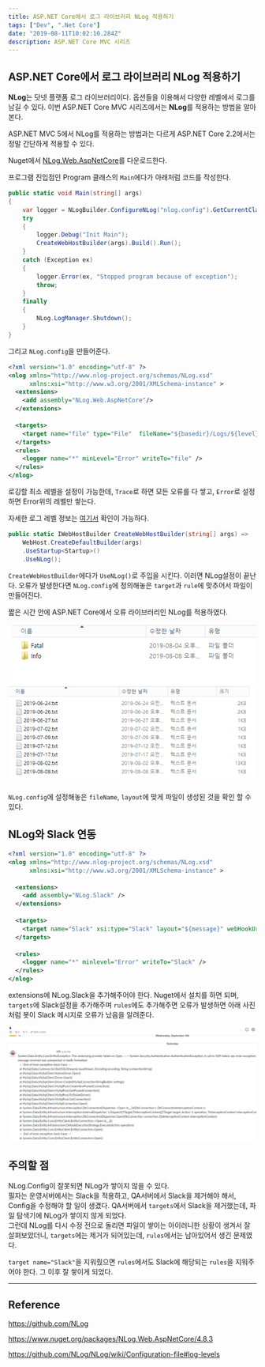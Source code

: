 ```yaml
---
title: ASP.NET Core에서 로그 라이브러리 NLog 적용하기
tags: ["Dev", ".Net Core"]
date: "2019-08-11T10:02:10.284Z"
description: ASP.NET Core MVC 시리즈
---
```


## ASP.NET Core에서 로그 라이브러리 NLog 적용하기

**NLog**는 닷넷 플랫폼 로그 라이브러리이다. 옵션들을 이용해서 다양한 레벨에서 로그를 남길 수 있다. 이번 ASP.NET Core MVC 시리즈에서는 **NLog**를 적용하는 방법을 알아본다.

ASP.NET MVC 5에서 NLog를 적용하는 방법과는 다르게 ASP.NET Core 2.2에서는 정말 간단하게 적용할 수 있다.

Nuget에서 [NLog.Web.AspNetCore](https://www.nuget.org/packages/NLog.Web.AspNetCore/4.8.3)를 다운로드한다.

프로그램 진입점인 Program 클래스의 `Main`에다가 아래처럼 코드를 작성한다.

```csharp
public static void Main(string[] args)
{
    var logger = NLogBuilder.ConfigureNLog("nlog.config").GetCurrentClassLogger();
    try
    {
        logger.Debug("Init Main");
        CreateWebHostBuilder(args).Build().Run();
    }
    catch (Exception ex)
    {
        logger.Error(ex, "Stopped program because of exception");
        throw;
    }
    finally
    {
        NLog.LogManager.Shutdown();
    }
}
```

그리고 `NLog.config`을 만들어준다.

```xml
<?xml version="1.0" encoding="utf-8" ?>
<nlog xmlns="http://www.nlog-project.org/schemas/NLog.xsd"
      xmlns:xsi="http://www.w3.org/2001/XMLSchema-instance" >
  <extensions>
    <add assembly="NLog.Web.AspNetCore"/>
  </extensions>

  <targets>
    <target name="file" type="File"  fileName="${basedir}/Logs/${level}/${shortdate}.txt" layout="${longdate}|${event-properties:item=EventId_Id}|${uppercase:${level}}|${logger}|${message} ${exception:format=tostring}" />
  </targets>
  <rules>
    <logger name="*" minLevel="Error" writeTo="file" />
  </rules>
</nlog>
```

로깅할 최소 레벨을 설정이 가능한데, `Trace`로 하면 모든 오류를 다 쌓고, `Error`로 설정하면 Error위의 레벨만 쌓는다.

자세한 로그 레벨 정보는 [여기서](https://github.com/NLog/NLog/wiki/Configuration-file#log-levels) 확인이 가능하다.

```csharp
public static IWebHostBuilder CreateWebHostBuilder(string[] args) =>
    WebHost.CreateDefaultBuilder(args)
    .UseStartup<Startup>()
    .UseNLog();
```

`CreateWebHostBuilder`에다가 `UseNLog()`로 주입을 시킨다.
이러면 NLog설정이 끝난다. 오류가 발생한다면 `NLog.config`에 정의해놓은 `target`과 `rule`에 맞추어서 파일이 만들어진다.

짧은 시간 안에 ASP.NET Core에서 오류 라이브러리인 NLog를 적용하였다.

![nlog2](./nlog2.png)
![nlog1](./nlog1.png)

`NLog.config`에 설정해놓은 `fileName`, `layout`에 맞게 파일이 생성된 것을 확인 할 수 있다.

## NLog와 Slack 연동

```xml
<?xml version="1.0" encoding="utf-8" ?>
<nlog xmlns="http://www.nlog-project.org/schemas/NLog.xsd"
      xmlns:xsi="http://www.w3.org/2001/XMLSchema-instance" >
  
  <extensions>
    <add assembly="NLog.Slack" />
  </extensions>
  
  <targets>
    <target name="Slack" xsi:type="Slack" layout="${message}" webHookUrl="" channel="#ft_batch_error" username="ft_batch_bot" compact="false" icon=":ghost:" />
  </targets>
  
  <rules>
    <logger name="*" minlevel="Error" writeTo="Slack" />
  </rules>
</nlog>
```

extensions에 NLog.Slack을 추가해주어야 한다. Nuget에서 설치를 하면 되며, `targets`에 Slack설정을 추가해주며 `rules`에도 추가해주면 오류가 발생하면 아래 사진처럼 봇이 Slack 메시지로 오류가 났음을 알려준다.

![log-slack](./log-slack.png)

## 주의할 점

NLog.Config이 잘못되면 NLog가 쌓이지 않을 수 있다.\
필자는 운영서버에서는 Slack을 적용하고, QA서버에서 Slack을 제거해야 해서, Config을 수정해야 할 일이 생겼다. QA서버에서 `targets`에서 Slack을 제거했는데, 파일 탐색기에 NLog가 쌓이지 않게 되었다.\
그런데 NLog를 다시 수정 전으로 돌리면 파일이 쌓이는 아이러니한 상황이 생겨서 잘 살펴보았더니, `targets`에는 제거가 되어있는데, `rules`에서는 남아있어서 생긴 문제였다.

`target name="Slack"`을 지워줬으면 `rules`에서도 Slack에 해당되는 `rules`을 지워주어야 한다.
그 이후 잘 쌓이게 되었다.

---
## Reference

https://github.com/NLog

https://www.nuget.org/packages/NLog.Web.AspNetCore/4.8.3

https://github.com/NLog/NLog/wiki/Configuration-file#log-levels